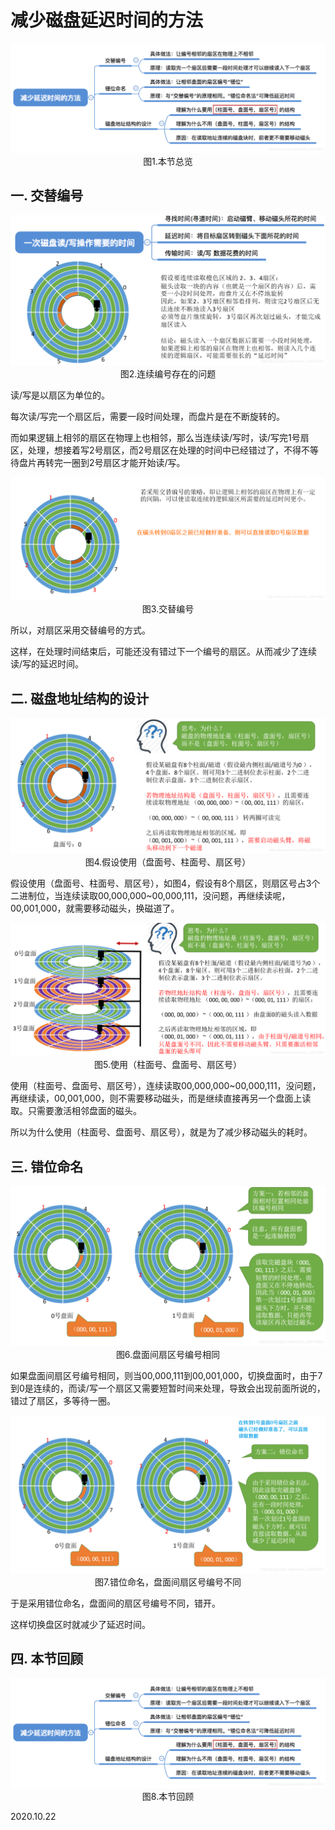 # 减少磁盘延迟时间的方法

<img src="操作系统903-1.png" alt="操作系统903-1" style="zoom:67%;" />

<center>图1.本节总览</center>

## 一. 交替编号

<img src="操作系统903-2.png" alt="操作系统903-2" style="zoom:67%;" />

<center>图2.连续编号存在的问题</center>

读/写是以扇区为单位的。

每次读/写完一个扇区后，需要一段时间处理，而盘片是在不断旋转的。

而如果逻辑上相邻的扇区在物理上也相邻，那么当连续读/写时，读/写完1号扇区，处理，想接着写2号扇区，而2号扇区在处理的时间中已经错过了，不得不等待盘片再转完一圈到2号扇区才能开始读/写。

<img src="操作系统903-3.png" alt="操作系统903-3" style="zoom:67%;" />

<center>图3.交替编号</center>

所以，对扇区采用交替编号的方式。

这样，在处理时间结束后，可能还没有错过下一个编号的扇区。从而减少了连续读/写的延迟时间。

## 二. 磁盘地址结构的设计

<img src="操作系统903-4.png" alt="操作系统903-4" style="zoom:67%;" />

<center>图4.假设使用（盘面号、柱面号、扇区号）</center>

假设使用（盘面号、柱面号、扇区号），如图4，假设有8个扇区，则扇区号占3个二进制位，当连续读取00,000,000~00,000,111，没问题，再继续读呢，00,001,000，就需要移动磁头，换磁道了。

<img src="操作系统903-5.png" alt="操作系统903-5" style="zoom:67%;" />

<center>图5.使用（柱面号、盘面号、扇区号）</center>

使用（柱面号、盘面号、扇区号），连续读取00,000,000~00,000,111，没问题，再继续读，00,001,000，则不需要移动磁头，而是继续直接再另一个盘面上读取。只需要激活相邻盘面的磁头。

所以为什么使用（柱面号、盘面号、扇区号），就是为了减少移动磁头的耗时。

## 三. 错位命名

<img src="操作系统903-6.png" alt="操作系统903-6" style="zoom:67%;" />

<center>图6.盘面间扇区号编号相同</center>

如果盘面间扇区号编号相同，则当00,000,111到00,001,000，切换盘面时，由于7到0是连续的，而读/写一个扇区又需要短暂时间来处理，导致会出现前面所说的，错过了扇区，多等待一圈。

<img src="操作系统903-7.png" alt="操作系统903-7" style="zoom:67%;" />

<center>图7.错位命名，盘面间扇区号编号不同</center>

于是采用错位命名，盘面间的扇区号编号不同，错开。

这样切换盘区时就减少了延迟时间。

## 四. 本节回顾

<img src="操作系统903-8.png" alt="操作系统903-8" style="zoom:67%;" />

<center>图8.本节回顾</center>

2020.10.22